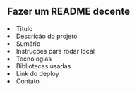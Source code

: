 ## Fazer um  README decente

<li>Titulo</li>
<li>Descrição do projeto</li>
<li>Sumário</li>
<li>Instruções para rodar local</li>
<li>Tecnologias</li>
<li>Bibliotecas usadas</li>
<li>Link do deploy</li>
<li>Contato</li>